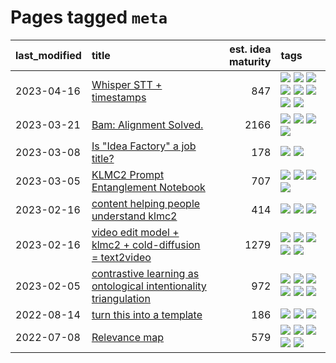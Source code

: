 # Pages tagged `meta`

|last_modified|title|est. idea maturity|tags
|:---|:---|---:|:---|
|2023-04-16|[Whisper STT + timestamps](../whisper-stt-plus-timestamps.md)|847|[![](https://img.shields.io/badge/tag-colab-112e27)](../tags/colab.md) [![](https://img.shields.io/badge/tag-dataset-4bcfd8)](../tags/dataset.md) [![](https://img.shields.io/badge/tag-experimental-4aea2)](../tags/experimental.md) [![](https://img.shields.io/badge/tag-meta-d5f6c6)](../tags/meta.md) [![](https://img.shields.io/badge/tag-prompting-2b1421)](../tags/prompting.md) [![](https://img.shields.io/badge/tag-publicgood-48fb29)](../tags/publicgood.md) [![](https://img.shields.io/badge/tag-stability-da6994)](../tags/stability.md) [![](https://img.shields.io/badge/tag-tooling-734214)](../tags/tooling.md)|
|2023-03-21|[Bam: Alignment Solved.](../ezmode_alignment.md)|2166|[![](https://img.shields.io/badge/tag-alignment-12f6d5)](../tags/alignment.md) [![](https://img.shields.io/badge/tag-dataset-4bcfd8)](../tags/dataset.md) [![](https://img.shields.io/badge/tag-experimental-4aea2)](../tags/experimental.md) [![](https://img.shields.io/badge/tag-meta-d5f6c6)](../tags/meta.md)|
|2023-03-08|[Is "Idea Factory" a job title?](../idea_factory.md)|178|[![](https://img.shields.io/badge/tag-meta-d5f6c6)](../tags/meta.md) [![](https://img.shields.io/badge/tag-wip-ff6770)](../tags/wip.md)|
|2023-03-05|[KLMC2 Prompt Entanglement Notebook](../klmc2-prompt-entanglement.md)|707|[![](https://img.shields.io/badge/tag-meta-d5f6c6)](../tags/meta.md) [![](https://img.shields.io/badge/tag-prompting-2b1421)](../tags/prompting.md) [![](https://img.shields.io/badge/tag-tooling-734214)](../tags/tooling.md) [![](https://img.shields.io/badge/tag-wip-ff6770)](../tags/wip.md)|
|2023-02-16|[content helping people understand klmc2](../explaining_klmc2.md)|414|[![](https://img.shields.io/badge/tag-meta-d5f6c6)](../tags/meta.md) [![](https://img.shields.io/badge/tag-tooling-734214)](../tags/tooling.md) [![](https://img.shields.io/badge/tag-wip-ff6770)](../tags/wip.md)|
|2023-02-16|[video edit model + klmc2 + cold-diffusion = text2video](../video-edit-model-over-init-video.md)|1279|[![](https://img.shields.io/badge/tag-animation-eac1b9)](../tags/animation.md) [![](https://img.shields.io/badge/tag-meta-d5f6c6)](../tags/meta.md) [![](https://img.shields.io/badge/tag-publicgood-48fb29)](../tags/publicgood.md) [![](https://img.shields.io/badge/tag-stability-da6994)](../tags/stability.md) [![](https://img.shields.io/badge/tag-tooling-734214)](../tags/tooling.md)|
|2023-02-05|[contrastive learning as ontological intentionality triangulation](../contrastive_learning_as_ontological_intentionality_triangulation.md)|972|[![](https://img.shields.io/badge/tag-meta-d5f6c6)](../tags/meta.md) [![](https://img.shields.io/badge/tag-philosophy-4db4d2)](../tags/philosophy.md) [![](https://img.shields.io/badge/tag-semiotics-12eec5)](../tags/semiotics.md) [![](https://img.shields.io/badge/tag-synesthesia-ea1833)](../tags/synesthesia.md) [![](https://img.shields.io/badge/tag-theory-f14da)](../tags/theory.md) [![](https://img.shields.io/badge/tag-wip-ff6770)](../tags/wip.md)|
|2022-08-14|[turn this into a template](../benchwarmers-template.md)|186|[![](https://img.shields.io/badge/tag-meta-d5f6c6)](../tags/meta.md) [![](https://img.shields.io/badge/tag-tooling-734214)](../tags/tooling.md) [![](https://img.shields.io/badge/tag-wip-ff6770)](../tags/wip.md)|
|2022-07-08|[Relevance map](../Relevance_map.md)|579|[![](https://img.shields.io/badge/tag-meta-d5f6c6)](../tags/meta.md) [![](https://img.shields.io/badge/tag-prompting-2b1421)](../tags/prompting.md) [![](https://img.shields.io/badge/tag-publication-fda5ff)](../tags/publication.md) [![](https://img.shields.io/badge/tag-stability-da6994)](../tags/stability.md) [![](https://img.shields.io/badge/tag-tooling-734214)](../tags/tooling.md)|